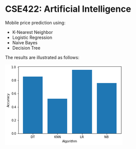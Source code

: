 # CSE422: Artificial Intelligence

Mobile price prediction using:
* K-Nearest Neighbor
* Logistic Regression
* Naive Bayes
* Decision Tree

The results are illustrated as follows: 

![Accuracy V Algorithm](Accuracy_against_Algorithm.png)
